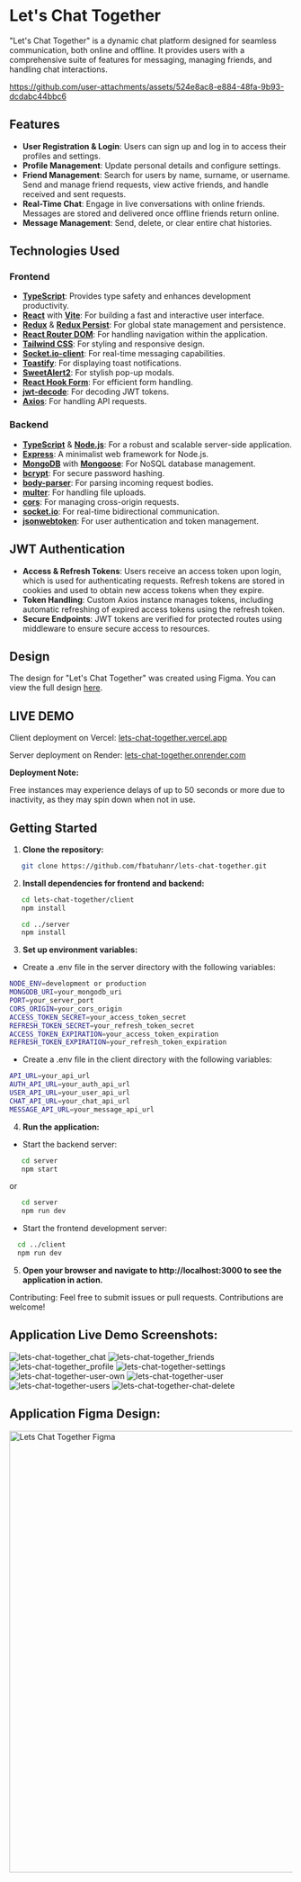 # Let's Chat Together

"Let's Chat Together" is a dynamic chat platform designed for seamless communication, both online and offline. It provides users with a comprehensive suite of features for messaging, managing friends, and handling chat interactions.



https://github.com/user-attachments/assets/524e8ac8-e884-48fa-9b93-dcdabc44bbc6



## Features

- **User Registration & Login**: Users can sign up and log in to access their profiles and settings.
- **Profile Management**: Update personal details and configure settings.
- **Friend Management**: Search for users by name, surname, or username. Send and manage friend requests, view active friends, and handle received and sent requests.
- **Real-Time Chat**: Engage in live conversations with online friends. Messages are stored and delivered once offline friends return online.
- **Message Management**: Send, delete, or clear entire chat histories.

## Technologies Used

### Frontend

- **[TypeScript](https://www.typescriptlang.org/)**: Provides type safety and enhances development productivity.
- **[React](https://reactjs.org/)** with **[Vite](https://vitejs.dev/)**: For building a fast and interactive user interface.
- **[Redux](https://redux.js.org/)** & **[Redux Persist](https://github.com/rt2zz/redux-persist)**: For global state management and persistence.
- **[React Router DOM](https://reactrouter.com/)**: For handling navigation within the application.
- **[Tailwind CSS](https://tailwindcss.com/)**: For styling and responsive design.
- **[Socket.io-client](https://socket.io/docs/v4/client-api/)**: For real-time messaging capabilities.
- **[Toastify](https://fkhadra.github.io/react-toastify/)**: For displaying toast notifications.
- **[SweetAlert2](https://sweetalert2.github.io/)**: For stylish pop-up modals.
- **[React Hook Form](https://react-hook-form.com/)**: For efficient form handling.
- **[jwt-decode](https://www.npmjs.com/package/jwt-decode)**: For decoding JWT tokens.
- **[Axios](https://axios-http.com/)**: For handling API requests.

### Backend

- **[TypeScript](https://www.typescriptlang.org/)** & **[Node.js](https://nodejs.org/)**: For a robust and scalable server-side application.
- **[Express](https://expressjs.com/)**: A minimalist web framework for Node.js.
- **[MongoDB](https://www.mongodb.com/)** with **[Mongoose](https://mongoosejs.com/)**: For NoSQL database management.
- **[bcrypt](https://www.npmjs.com/package/bcrypt)**: For secure password hashing.
- **[body-parser](https://www.npmjs.com/package/body-parser)**: For parsing incoming request bodies.
- **[multer](https://www.npmjs.com/package/multer)**: For handling file uploads.
- **[cors](https://www.npmjs.com/package/cors)**: For managing cross-origin requests.
- **[socket.io](https://socket.io/)**: For real-time bidirectional communication.
- **[jsonwebtoken](https://www.npmjs.com/package/jsonwebtoken)**: For user authentication and token management.

## JWT Authentication

- **Access & Refresh Tokens**: Users receive an access token upon login, which is used for authenticating requests. Refresh tokens are stored in cookies and used to obtain new access tokens when they expire.
- **Token Handling**: Custom Axios instance manages tokens, including automatic refreshing of expired access tokens using the refresh token.
- **Secure Endpoints**: JWT tokens are verified for protected routes using middleware to ensure secure access to resources.

## Design

The design for "Let's Chat Together" was created using Figma. You can view the full design [here](https://www.figma.com/design/hQqZzp9YHbtrdf8cFZq9an/Lets-Chat-Together---Design?node-id=0-1&t=XTE8czVsFzN4qNlX-1).

## LIVE DEMO
Client deployment on Vercel: [lets-chat-together.vercel.app](https://lets-chat-together.vercel.app) 

Server deployment on Render: [lets-chat-together.onrender.com](https://lets-chat-together.onrender.com) 

**Deployment Note:**  

Free instances may experience delays of up to 50 seconds or more due to inactivity, as they may spin down when not in use.

## Getting Started

1. **Clone the repository:**
   
```bash
   git clone https://github.com/fbatuhanr/lets-chat-together.git
```

2. **Install dependencies for frontend and backend:**

```bash
   cd lets-chat-together/client
   npm install
```
   
```bash
   cd ../server
   npm install
```
   
3. **Set up environment variables:**
   
- Create a .env file in the server directory with the following variables:
```bash
NODE_ENV=development or production
MONGODB_URI=your_mongodb_uri
PORT=your_server_port
CORS_ORIGIN=your_cors_origin
ACCESS_TOKEN_SECRET=your_access_token_secret
REFRESH_TOKEN_SECRET=your_refresh_token_secret
ACCESS_TOKEN_EXPIRATION=your_access_token_expiration
REFRESH_TOKEN_EXPIRATION=your_refresh_token_expiration
```
- Create a .env file in the client directory with the following variables:
```bash
API_URL=your_api_url
AUTH_API_URL=your_auth_api_url
USER_API_URL=your_user_api_url
CHAT_API_URL=your_chat_api_url
MESSAGE_API_URL=your_message_api_url
```

4. **Run the application:**

- Start the backend server:
```bash
   cd server
   npm start
```
or
```bash
   cd server
   npm run dev
```

- Start the frontend development server:
```bash
  cd ../client
  npm run dev
```

5. **Open your browser and navigate to http://localhost:3000 to see the application in action.**

Contributing:
Feel free to submit issues or pull requests. Contributions are welcome!


## Application Live Demo Screenshots:
![lets-chat-together_chat](https://github.com/user-attachments/assets/6e527f00-975f-496d-801c-a59f56375f46)
![lets-chat-together_friends](https://github.com/user-attachments/assets/3563a48f-d541-4af9-a0aa-198c2c39b66b)
![lets-chat-together_profile](https://github.com/user-attachments/assets/a158cc99-ac8b-4e5d-a829-023468221492)
![lets-chat-together-settings](https://github.com/user-attachments/assets/bb3be8d6-df74-4405-9ed9-b6ea01e468d3)
![lets-chat-together-user-own](https://github.com/user-attachments/assets/b2a89dc9-8eed-40b1-b8c7-2cc25f9a3277)
![lets-chat-together-user](https://github.com/user-attachments/assets/4713b11f-b1af-444c-8953-a44886c43725)
![lets-chat-together-users](https://github.com/user-attachments/assets/d1ceb965-dda9-42be-b571-444419ade368)
![lets-chat-together-chat-delete](https://github.com/user-attachments/assets/1dee923a-571b-469d-bd33-844bd1356a78)

## Application Figma Design:
<img width="785" alt="Lets Chat Together Figma" src="https://github.com/user-attachments/assets/ad7632be-3a0c-415a-a5c6-dfa677cdaf02">
